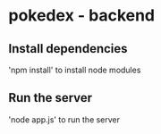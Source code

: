 # pokedex - backend

## Install dependencies

'npm install' to install node modules

## Run the server

'node app.js' to run the server

